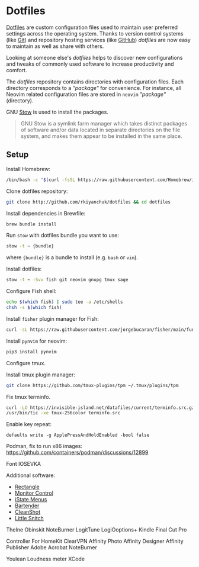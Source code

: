 # Dotfiles

[Dotfiles](https://wiki.archlinux.org/index.php/Dotfiles) are custom
configuration files used to maintain user preferred settings across the
operating system. Thanks to version control systems
(like [Git](http://git-scm.com/)) and repository hosting services
(like [GitHub](https://dotfiles.github.io)) *dotfiles* are now easy to maintain
as well as share with others.

Looking at someone else's *dotfiles* helps to discover new configurations and
tweaks of commonly used software to increase productivity and comfort.


The *dotfiles* repository contains directories with configuration files. Each
directory corresponds to a *"package"* for convenience. For instance, all
Neovim related configuration files are stored in `neovim` *"package"* (directory).

GNU [Stow](https://www.gnu.org/software/stow/) is used to install the packages.

> GNU Stow is a symlink farm manager which takes distinct packages of software
> and/or data located in separate directories on the file system, and makes
> them appear to be installed in the same place.

## Setup

Install Homebrew:

```sh
/bin/bash -c "$(curl -fsSL https://raw.githubusercontent.com/Homebrew/install/HEAD/install.sh)"
```

Clone dotfiles repository:

```bash
git clone http://github.com/rkiyanchuk/dotfiles && cd dotfiles
```

Install dependencies in Brewfile:

```sh
brew bundle install
```

Run `stow` with dotfiles bundle you want to use:

```bash
stow -t ~ {bundle}
```
where `{bundle}` is a bundle to install (e.g. `bash` or `vim`).

Install dotfiles:

```sh
stow -t ~ -Svv fish git neovim gnupg tmux sage
```

Configure Fish shell:

```sh
echo $(which fish) | sudo tee -a /etc/shells
chsh -s $(which fish)
```

Install `fisher` plugin manager for Fish:
    
```sh
curl -sL https://raw.githubusercontent.com/jorgebucaran/fisher/main/functions/fisher.fish | source && fisher install jorgebucaran/fisher
```

Install `pynvim` for neovim:

```sh
pip3 install pynvim
```

Configure tmux.

Install tmux plugin manager:

```sh
git clone https://github.com/tmux-plugins/tpm ~/.tmux/plugins/tpm
```

Fix tmux terminfo.

```sh
curl -LO https://invisible-island.net/datafiles/current/terminfo.src.gz && gunzip terminfo.src.gz
/usr/bin/tic -xe tmux-256color terminfo.src
```



Enable key repeat:
```
defaults write -g ApplePressAndHoldEnabled -bool false
```


Podman, fix to run x86 images: https://github.com/containers/podman/discussions/12899

Font IOSEVKA



Additional software:

* [Rectangle](https://rectangleapp.com/)
* [Monitor Control](https://monitorcontrol.app)
* [iState Menus](https://bjango.com/mac/istatmenus/)
* [Bartender](https://www.macbartender.com/)
* [CleanShot](https://cleanshot.com/)
* [Little Snitch](https://www.obdev.at/products/littlesnitch/index.html)

TheIne
Obinskit
NoteBurner
LogitTune
LogiOoptions+
Kindle
Final Cut Pro

Controller For HomeKit
ClearVPN
Affinity Photo
Affinity Designer
Affinity Publisher
Adobe Acrobat
NoteBurner


Youlean Loudness meter
XCode

